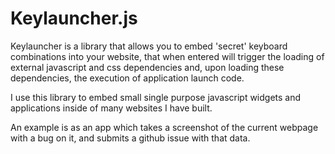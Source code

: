 # Keylauncher.js

Keylauncher is a library that allows you to embed 'secret' keyboard combinations into your website, that when
entered will trigger the loading of external javascript and css dependencies and, upon loading these dependencies, 
the execution of application launch code.

I use this library to embed small single purpose javascript widgets and applications inside of many websites I have built.

An example is as an app which takes a screenshot of the current webpage with a bug on it, and submits a github issue with that data.


